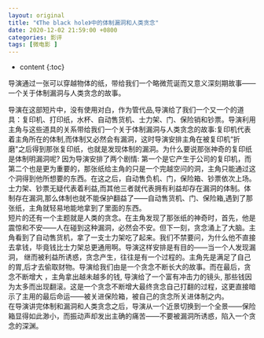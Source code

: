 ```yaml
---
layout: original
title: "《The black hole》中的体制漏洞和人类贪念"
date: 2020-12-02 21:59:00 +0800 
categories: 影评
tags: [微电影 ]
---
```

* content
{:toc}

导演通过一张可以穿越物体的纸，带给我们一个略微荒诞而又意义深刻期故事——一个关于体制漏洞与人类贪念的故事。

<!-- more -->
<!-- TOC -->
导演在这部短片中，没有使用对白，作为管代品,导演给了我们一个又一个的道具：复印机、打印纸，水杯、自动售货机、士力架、门、保险销和钞票。导演利用主角与这些道具的关系带给我们一个关于体制漏洞与人类贪念的故事:复印机代表着主角所在的体制,而体制又必然会有漏洞，这时导演安排主角在被复印机“折磨"之后得到那张复印纸，也就是发现体制的漏洞。为什么要说那张神奇的复印纸是体制明漏洞呢? 因为导演安排了两个剧情: 第一个是它产生于公司的复印机，而第二个也是更为重要的，那张纸给主角的只是一个完越空问的洞，主角只能通过这个洞得到他所想要的东西。在这之后，自动售负机、门，保险箱、钞票依次上场。士力架、钞票无疑代表着利益,而其他三者就代表拥有利益却存在漏洞的体制。体制存在漏洞,那么体制也就不能保护翻益了——自动售货机、门、保险箱,遇到了那张纸，主角就轻易地能地拿到了里面的东西。  
短片的还有一个主题就是人类的贪念。在主角发现了那张纸的神奇时，首先，他是震惊和不安——人在碰到这种漏洞，必然会不安。但下一刻，贪念涌上了大脑。主角看到了自动售货机，拿了一支士力架吃了起来。我们不禁要问，为什么他不直接去拿钱，毕竟钱比士力架总更通用啊。导演这样安排是有目的——当一个人发现漏洞， 继而被利益所诱惑，贪念产生，往往是有一个过程的。主角先是满足了自己的胃,后才去偷取财物。导演给我们由是一个贪念不断长大的故事。而在最后，贪念不断增大 ，主角拿出越未越多的钱, 导演给了一个富有冲击力的镜头, 那些钱因为太多而出现翻滚。这是一个贪念不断增大最终贪念自己打翻的过程，这更直接暗示了主用的最后命运——被关进保险箱，被自己的贪念所关进体制之内。  
在导演讲完体制和漏洞和人类贪念之后，导演从一个近景切换到一个全景——保险箱显得如此渺小，而振动声却发出主确的痛苦——不要被漏洞所诱惑，陷入一个贪念的深渊。